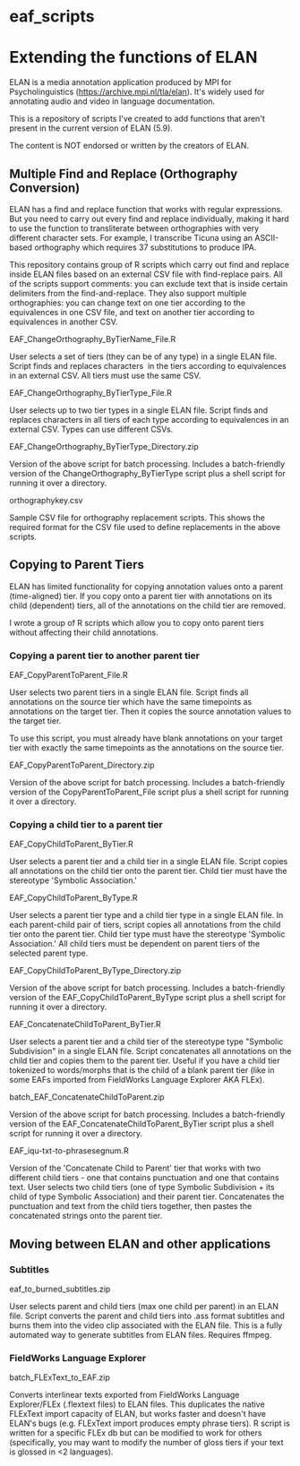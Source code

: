 # eaf_scripts
# Extending the functions of ELAN
ELAN is a media annotation application produced by MPI for Psycholinguistics (https://archive.mpi.nl/tla/elan). It's widely used for annotating audio and video in language documentation.

This is a repository of scripts I've created to add functions that aren't present in the current version of ELAN (5.9).

The content is NOT endorsed or written by the creators of ELAN.

## Multiple Find and Replace (Orthography Conversion)

ELAN has a find and replace function that works with regular expressions. But you need to carry out every find and replace individually, making it hard to use the function to transliterate between orthographies with very different character sets. For example, I transcribe Ticuna using an ASCII-based orthography which requires 37 substitutions to produce IPA.

This repository contains group of R scripts which carry out find and replace inside ELAN files based on an external CSV file with find-replace pairs. All of the scripts support comments: you can exclude text that is inside certain delimiters from the find-and-replace. They also support multiple orthographies: you can change text on one tier according to the equivalences in one CSV file, and text on another tier according to equivalences in another CSV.

EAF_ChangeOrthography_ByTierName_File.R

User selects a set of tiers (they can be of any type) in a single ELAN file. Script finds and replaces characters  in the tiers according to equivalences in an external CSV. All tiers must use the same CSV.

EAF_ChangeOrthography_ByTierType_File.R

User selects up to two tier types in a single ELAN file. Script finds and replaces characters in all tiers of each type according to equivalences in an external CSV. Types can use different CSVs.

EAF_ChangeOrthography_ByTierType_Directory.zip

Version of the above script for batch processing. Includes a batch-friendly version of the ChangeOrthography_ByTierType script plus a shell script for running it over a directory.

orthographykey.csv

Sample CSV file for orthography replacement scripts. This shows the required format for the CSV file used to define replacements in the above scripts.

## Copying to Parent Tiers

ELAN has limited functionality for copying annotation values onto a parent (time-aligned) tier. If you copy onto a parent tier with annotations on its child (dependent) tiers, all of the annotations on the child tier are removed.

I wrote a group of R scripts which allow you to copy onto parent tiers without affecting their child annotations.

### Copying a parent tier to another parent tier

EAF_CopyParentToParent_File.R

User selects two parent tiers in a single ELAN file. Script finds all annotations on the source tier which have the same timepoints as annotations on the target tier. Then it copies the source annotation values to the target tier.

To use this script, you must already have blank annotations on your target tier with exactly the same timepoints as the annotations on the source tier.

EAF_CopyParentToParent_Directory.zip

Version of the above script for batch processing. Includes a batch-friendly version of the CopyParentToParent_File script plus a shell script for running it over a directory.

### Copying a child tier to a parent tier

EAF_CopyChildToParent_ByTier.R

User selects a parent tier and a child tier in a single ELAN file. Script copies all annotations on the child tier onto the parent tier. Child tier must have the stereotype 'Symbolic Association.'

EAF_CopyChildToParent_ByType.R

User selects a parent tier type and a child tier type in a single ELAN file. In each parent-child pair of tiers, script copies all annotations from the child tier onto the parent tier. Child tier type must have the stereotype 'Symbolic Association.' All child tiers must be dependent on parent tiers of the selected parent type.

EAF_CopyChildToParent_ByType_Directory.zip

Version of the above script for batch processing. Includes a batch-friendly version of the EAF_CopyChildToParent_ByType script plus a shell script for running it over a directory.

EAF_ConcatenateChildToParent_ByTier.R

User selects a parent tier and a child tier of the stereotype type "Symbolic Subdivision" in a single ELAN file. Script concatenates all annotations on the child tier and copies them to the parent tier. Useful if you have a child tier tokenized to words/morphs that is the child of a blank parent tier (like in some EAFs imported from FieldWorks Language Explorer AKA FLEx).

batch_EAF_ConcatenateChildToParent.zip

Version of the above script for batch processing. Includes a batch-friendly version of the EAF_ConcatenateChildToParent_ByTier script plus a shell script for running it over a directory.

EAF_iqu-txt-to-phrasesegnum.R

Version of the 'Concatenate Child to Parent' tier that works with two different child tiers - one that contains punctuation and one that contains text. User selects two child tiers (one of type Symbolic Subdivision + its child of type Symbolic Association) and their parent tier. Concatenates the punctuation and text from the child tiers together, then pastes the concatenated strings onto the parent tier.

## Moving between ELAN and other applications

### Subtitles

eaf_to_burned_subtitles.zip

User selects parent and child tiers (max one child per parent) in an ELAN file. Script converts the parent and child tiers into .ass format subtitles and burns them into the video clip associated with the ELAN file. This is a fully automated way to generate subtitles from ELAN files. Requires ffmpeg.

### FieldWorks Language Explorer

batch_FLExText_to_EAF.zip

Converts interlinear texts exported from FieldWorks Language Explorer/FLEx (.flextext files) to ELAN files. This duplicates the native FLExText import capacity of ELAN, but works faster and doesn't have ELAN's bugs (e.g. FLExText import produces empty phrase tiers). R script is written for a specific FLEx db but can be modified to work for others (specifically, you may want to modify the number of gloss tiers if your text is glossed in <2 languages).
